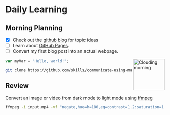 # Daily Learning
## Morning Planning
- [x] Check out the [github blog](https://github.blog/) for topic ideas
- [ ] Learn about [GitHub Pages](https://skills.github.com/#first-day-on-github).
- [ ] Convert my first blog post into an actual webpage.
<img alt="Clouding morning" src="https://octodex.github.com/images/cloud.jpg" width=100 align="right"/>

```js
var myVar = "Hello, world!";
```
```bash
git clone https://github.com/skills/communicate-using-markdown
```
## Review
Convert an image or video from dark mode to light mode using [ffmpeg](https://www.ffmpeg.org)

```bash
ffmpeg -i input.mp4 -vf "negate,hue=h=180,eq=contrast=1.2:saturation=1.1" output.mp4
```
